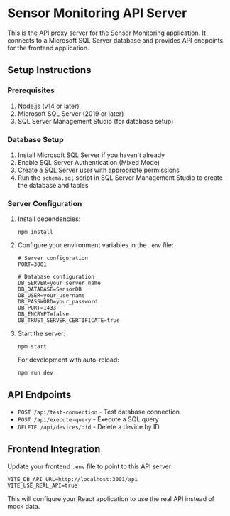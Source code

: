 
# Sensor Monitoring API Server

This is the API proxy server for the Sensor Monitoring application. It connects to a Microsoft SQL Server database and provides API endpoints for the frontend application.

## Setup Instructions

### Prerequisites

1. Node.js (v14 or later)
2. Microsoft SQL Server (2019 or later)
3. SQL Server Management Studio (for database setup)

### Database Setup

1. Install Microsoft SQL Server if you haven't already
2. Enable SQL Server Authentication (Mixed Mode)
3. Create a SQL Server user with appropriate permissions
4. Run the `schema.sql` script in SQL Server Management Studio to create the database and tables

### Server Configuration

1. Install dependencies:
   ```
   npm install
   ```

2. Configure your environment variables in the `.env` file:
   ```
   # Server configuration
   PORT=3001

   # Database configuration
   DB_SERVER=your_server_name
   DB_DATABASE=SensorDB
   DB_USER=your_username
   DB_PASSWORD=your_password
   DB_PORT=1433
   DB_ENCRYPT=false
   DB_TRUST_SERVER_CERTIFICATE=true
   ```

3. Start the server:
   ```
   npm start
   ```

   For development with auto-reload:
   ```
   npm run dev
   ```

## API Endpoints

- `POST /api/test-connection` - Test database connection
- `POST /api/execute-query` - Execute a SQL query
- `DELETE /api/devices/:id` - Delete a device by ID

## Frontend Integration

Update your frontend `.env` file to point to this API server:

```
VITE_DB_API_URL=http://localhost:3001/api
VITE_USE_REAL_API=true
```

This will configure your React application to use the real API instead of mock data.

